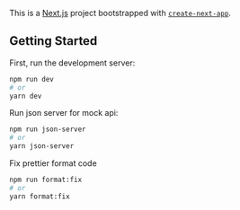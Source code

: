This is a [Next.js](https://nextjs.org/) project bootstrapped with [`create-next-app`](https://github.com/vercel/next.js/tree/canary/packages/create-next-app).

## Getting Started

First, run the development server:

```bash
npm run dev
# or
yarn dev
```

Run json server for mock api:

```bash
npm run json-server
# or
yarn json-server
```

Fix prettier format code

```bash
npm run format:fix
# or
yarn format:fix
```
